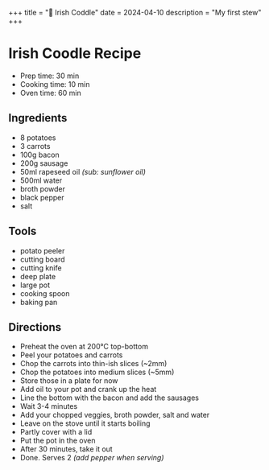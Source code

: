 +++
title = "🍚 Irish Coddle"
date = 2024-04-10
description = "My first stew"
+++

# Irish Coodle Recipe

- Prep time: 30 min
- Cooking time: 10 min
- Oven time: 60 min

## Ingredients

- 8 potatoes
- 3 carrots
- 100g bacon
- 200g sausage
- 50ml rapeseed oil *(sub: sunflower oil)*
- 500ml water
- broth powder
- black pepper
- salt

## Tools

- potato peeler
- cutting board
- cutting knife
- deep plate
- large pot
- cooking spoon
- baking pan

## Directions

- Preheat the oven at 200°C top-bottom
- Peel your potatoes and carrots
- Chop the carrots into thin-ish slices (~2mm)
- Chop the potatoes into medium slices (~5mm)
- Store those in a plate for now
- Add oil to your pot and crank up the heat
- Line the bottom with the bacon and add the sausages
- Wait 3-4 minutes
- Add your chopped veggies, broth powder, salt and water
- Leave on the stove until it starts boiling
- Partly cover with a lid
- Put the pot in the oven
- After 30 minutes, take it out
- Done. Serves 2 *(add pepper when serving)*
